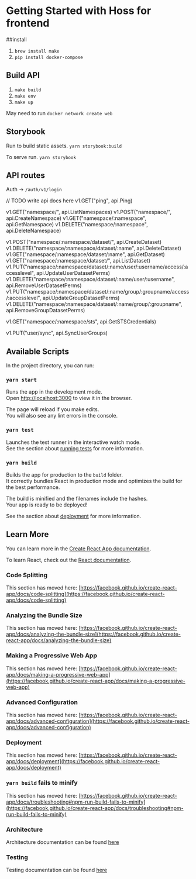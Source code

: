 # Getting Started with Hoss for frontend

##install
1. `brew install make`
2. `pip install docker-compose`


## Build API
1. `make build`
2. `make env`
3. `make up`

May need to run `docker network create web`


## Storybook
Run to build static assets.
`yarn storybook:build`

To serve run.
`yarn storybook`

## API routes
Auth -> `/auth/v1/login`

// TODO write api docs here
v1.GET("ping", api.Ping)

v1.GET("namespace/", api.ListNamespaces)
v1.POST("namespace/", api.CreateNamespace)
v1.GET("namespace/:namespace", api.GetNamespace)
v1.DELETE("namespace/:namespace", api.DeleteNamespace)

v1.POST("namespace/:namespace/dataset/", api.CreateDataset)
v1.DELETE("namespace/:namespace/dataset/:name", api.DeleteDataset)
v1.GET("namespace/:namespace/dataset/:name", api.GetDataset)
v1.GET("namespace/:namespace/dataset/", api.ListDataset)
v1.PUT("namespace/:namespace/dataset/:name/user/:username/access/:accesslevel", api.UpdateUserDatasetPerms)
v1.DELETE("namespace/:namespace/dataset/:name/user/:username", api.RemoveUserDatasetPerms)
v1.PUT("namespace/:namespace/dataset/:name/group/:groupname/access/:accesslevel", api.UpdateGroupDatasetPerms)
v1.DELETE("namespace/:namespace/dataset/:name/group/:groupname", api.RemoveGroupDatasetPerms)

v1.GET("namespace/:namespace/sts", api.GetSTSCredentials)

v1.PUT("user/sync", api.SyncUserGroups)




## Available Scripts

In the project directory, you can run:

### `yarn start`

Runs the app in the development mode.\
Open [http://localhost:3000](http://localhost:3000) to view it in the browser.

The page will reload if you make edits.\
You will also see any lint errors in the console.

### `yarn test`

Launches the test runner in the interactive watch mode.\
See the section about [running tests](https://facebook.github.io/create-react-app/docs/running-tests) for more information.

### `yarn build`

Builds the app for production to the `build` folder.\
It correctly bundles React in production mode and optimizes the build for the best performance.

The build is minified and the filenames include the hashes.\
Your app is ready to be deployed!

See the section about [deployment](https://facebook.github.io/create-react-app/docs/deployment) for more information.

## Learn More

You can learn more in the [Create React App documentation](https://facebook.github.io/create-react-app/docs/getting-started).

To learn React, check out the [React documentation](https://reactjs.org/).

### Code Splitting

This section has moved here: [https://facebook.github.io/create-react-app/docs/code-splitting](https://facebook.github.io/create-react-app/docs/code-splitting)

### Analyzing the Bundle Size

This section has moved here: [https://facebook.github.io/create-react-app/docs/analyzing-the-bundle-size](https://facebook.github.io/create-react-app/docs/analyzing-the-bundle-size)

### Making a Progressive Web App

This section has moved here: [https://facebook.github.io/create-react-app/docs/making-a-progressive-web-app](https://facebook.github.io/create-react-app/docs/making-a-progressive-web-app)

### Advanced Configuration

This section has moved here: [https://facebook.github.io/create-react-app/docs/advanced-configuration](https://facebook.github.io/create-react-app/docs/advanced-configuration)

### Deployment

This section has moved here: [https://facebook.github.io/create-react-app/docs/deployment](https://facebook.github.io/create-react-app/docs/deployment)

### `yarn build` fails to minify

This section has moved here: [https://facebook.github.io/create-react-app/docs/troubleshooting#npm-run-build-fails-to-minify](https://facebook.github.io/create-react-app/docs/troubleshooting#npm-run-build-fails-to-minify)




### Architecture

Architecture documentation can be found [here](docs/architecture.md)

### Testing
Testing documentation can be found [here](docs/testing.md)
